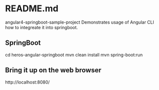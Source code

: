 # README.md

angular4-springboot-sample-project 
Demonstrates usage of Angular CLI how to integreate it into springboot.

## SpringBoot

cd heros-angular-springboot
mvn clean install
mvn spring-boot:run

## Bring it up on the web browser

http://localhost:8080/